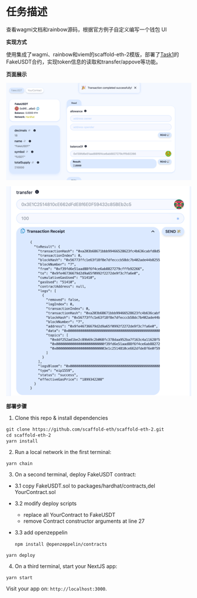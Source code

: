 # 任务描述

查看wagmi文档和rainbow源码，根据官方例子自定义编写一个钱包 UI

**实现方式**

使用集成了wagmi、rainbow和viem的scaffold-eth-2模版，部署了[Task1](../Task1/Task1.md)的FakeUSDT合约，实现token信息的读取和transfer/appove等功能。

**页面展示**

![img.png](img.png)

![img_1.png](img_1.png)

**部署步骤**

1. Clone this repo & install dependencies

```
git clone https://github.com/scaffold-eth/scaffold-eth-2.git
cd scaffold-eth-2
yarn install
```

2. Run a local network in the first terminal:

```
yarn chain
```

3. On a second terminal, deploy FakeUSDT contract:

* 3.1  copy FakeUSDT.sol to packages/hardhat/contracts,del YourContract.sol
* 3.2  modify deploy scripts

  * replace all YourContract to FakeUSDT
  * remove Contract constructor arguments at line 27
* 3.3  add openzeppelin

  ``npm install @openzeppelin/contracts``

```
yarn deploy 
```

4. On a third terminal, start your NextJS app:

```
yarn start
```

Visit your app on: `http://localhost:3000`.
